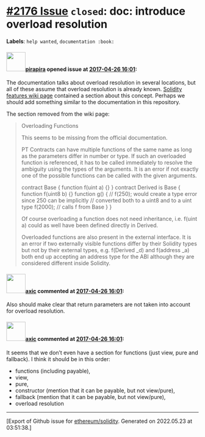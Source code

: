 # [\#2176 Issue](https://github.com/ethereum/solidity/issues/2176) `closed`: doc: introduce overload resolution
**Labels**: `help wanted`, `documentation :book:`


#### <img src="https://avatars.githubusercontent.com/u/44281?u=19789513178700ad73a6cf535a40fbbfdc1ad615&v=4" width="50">[pirapira](https://github.com/pirapira) opened issue at [2017-04-26 16:01](https://github.com/ethereum/solidity/issues/2176):

The documentation talks about overload resolution in several locations, but all of these assume that overload resolution is already known.  [Solidity features wiki page](https://github.com/ethereum/wiki/wiki/Solidity-Features) contained a section about this concept.  Perhaps we should add something similar to the documentation in this repository.

The section removed from the wiki page:

> Overloading Functions
> 
> This seems to be missing from the official documentation.
> 
> PT Contracts can have multiple functions of the same name as long as the parameters differ in number or type. If such an overloaded function is referenced, it has to be called immediately to resolve the ambiguity using the types of the arguments. It is an error if not exactly one of the possible functions can be called with the given arguments.
> 
> contract Base {
>   function f(uint a) {}
> }
> contract Derived is Base {
>   function f(uint8 b) {}
>   function g() {
>     // f(250); would create a type error since 250 can be implicitly
>     // converted both to a uint8 and to a uint type
>     f(2000); // calls f from Base
>   }
> }
> 
> Of course overloading a function does not need inheritance, i.e. f(uint a) could as well have been defined directly in Derived.
> 
> Overloaded functions are also present in the external interface. It is an error if two externally visible functions differ by their Solidity types but not by their external types, e.g. f(Derived _d) and f(address _a) both end up accepting an address type for the ABI although they are considered different inside Solidity.

#### <img src="https://avatars.githubusercontent.com/u/20340?v=4" width="50">[axic](https://github.com/axic) commented at [2017-04-26 16:01](https://github.com/ethereum/solidity/issues/2176#issuecomment-297559356):

Also should make clear that return parameters are not taken into account for overload resolution.

#### <img src="https://avatars.githubusercontent.com/u/20340?v=4" width="50">[axic](https://github.com/axic) commented at [2017-04-26 16:01](https://github.com/ethereum/solidity/issues/2176#issuecomment-344961179):

It seems that we don’t even have a section for functions (just view, pure and fallback). I think it should be in this order:
- functions (including payable),
- view,
- pure,
- constructor (mention that it can be payable, but not view/pure),
- fallback (mention that it can be payable, but not view/pure),
- overload resolution


-------------------------------------------------------------------------------



[Export of Github issue for [ethereum/solidity](https://github.com/ethereum/solidity). Generated on 2022.05.23 at 03:51:38.]
